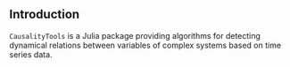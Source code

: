 ## Introduction

`CausalityTools` is a Julia package providing algorithms for detecting dynamical relations 
between variables of complex systems based on time series data.
